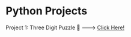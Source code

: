 # Python Projects

Project 1: Three Digit Puzzle 🧠 ---> [Click Here!](https://github.com/sandeepbansal0/Python-Projects/blob/main/Python-Programming-Projects/Three%20Digit%20Puzzle%20%F0%9F%A7%A0/Three_Digit_Puzzle.ipynb)

